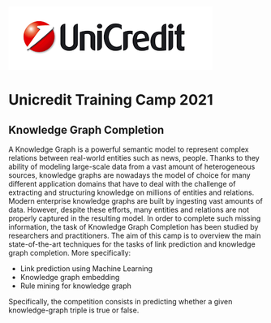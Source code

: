![alt text](https://github.com/SapienzaTrainingCamp/UnicreditTrainingCamp/blob/main/Images/unicredit-logo.png?raw=true)

# Unicredit Training Camp 2021

## Knowledge Graph Completion
A Knowledge Graph is a powerful semantic model to represent complex relations between real-world entities such as news, people. Thanks to they ability of modeling large-scale data from a vast amount of heterogeneous sources, knowledge graphs are nowadays the model of choice for many different application domains that have to deal with the challenge of extracting and structuring knowledge on millions of entities and relations.
Modern enterprise knowledge graphs are built by ingesting vast amounts of data.
However, despite these efforts, many entities and relations are not properly captured in the resulting model. In order to complete such missing information, the task of Knowledge Graph Completion has been studied by researchers and practitioners.
The aim of this camp is to overview the main state-of-the-art techniques for the tasks of link prediction and knowledge graph completion. More specifically:

- Link prediction using Machine Learning
- Knowledge graph embedding
- Rule mining for knowledge graph

Specifically, the competition consists in predicting whether a given knowledge-graph triple is true or false.
